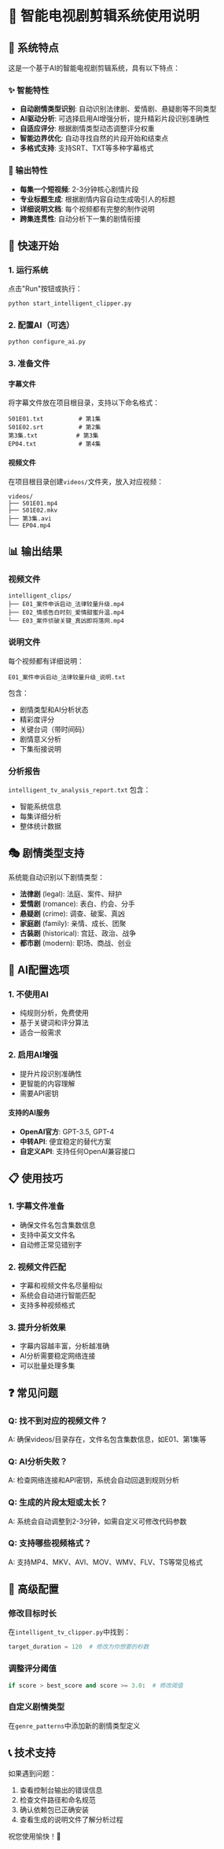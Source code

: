 
# 🚀 智能电视剧剪辑系统使用说明

## 🤖 系统特点

这是一个基于AI的智能电视剧剪辑系统，具有以下特点：

### ✨ 智能特性
- **自动剧情类型识别**: 自动识别法律剧、爱情剧、悬疑剧等不同类型
- **AI驱动分析**: 可选择启用AI增强分析，提升精彩片段识别准确性
- **自适应评分**: 根据剧情类型动态调整评分权重
- **智能边界优化**: 自动寻找自然的片段开始和结束点
- **多格式支持**: 支持SRT、TXT等多种字幕格式

### 🎯 输出特性
- **每集一个短视频**: 2-3分钟核心剧情片段
- **专业标题生成**: 根据剧情内容自动生成吸引人的标题
- **详细说明文档**: 每个视频都有完整的制作说明
- **跨集连贯性**: 自动分析下一集的剧情衔接

## 🚀 快速开始

### 1. 运行系统
点击"Run"按钮或执行：
```bash
python start_intelligent_clipper.py
```

### 2. 配置AI（可选）
```bash
python configure_ai.py
```

### 3. 准备文件

#### 字幕文件
将字幕文件放在项目根目录，支持以下命名格式：
```
S01E01.txt          # 第1集
S01E02.srt          # 第2集
第3集.txt           # 第3集
EP04.txt            # 第4集
```

#### 视频文件
在项目根目录创建`videos/`文件夹，放入对应视频：
```
videos/
├── S01E01.mp4
├── S01E02.mkv
├── 第3集.avi
└── EP04.mp4
```

## 📊 输出结果

### 视频文件
```
intelligent_clips/
├── E01_案件申诉启动_法律较量升级.mp4
├── E02_情感告白时刻_爱情甜蜜升温.mp4
└── E03_案件侦破关键_真凶即将落网.mp4
```

### 说明文件
每个视频都有详细说明：
```
E01_案件申诉启动_法律较量升级_说明.txt
```

包含：
- 剧情类型和AI分析状态
- 精彩度评分
- 关键台词（带时间码）
- 剧情意义分析
- 下集衔接说明

### 分析报告
`intelligent_tv_analysis_report.txt` 包含：
- 智能系统信息
- 每集详细分析
- 整体统计数据

## 🎭 剧情类型支持

系统能自动识别以下剧情类型：

- **法律剧** (legal): 法庭、案件、辩护
- **爱情剧** (romance): 表白、约会、分手
- **悬疑剧** (crime): 调查、破案、真凶
- **家庭剧** (family): 亲情、成长、团聚
- **古装剧** (historical): 宫廷、政治、战争
- **都市剧** (modern): 职场、商战、创业

## 🤖 AI配置选项

### 1. 不使用AI
- 纯规则分析，免费使用
- 基于关键词和评分算法
- 适合一般需求

### 2. 启用AI增强
- 提升片段识别准确性
- 更智能的内容理解
- 需要API密钥

#### 支持的AI服务
- **OpenAI官方**: GPT-3.5, GPT-4
- **中转API**: 便宜稳定的替代方案
- **自定义API**: 支持任何OpenAI兼容接口

## 📋 使用技巧

### 1. 字幕文件准备
- 确保文件名包含集数信息
- 支持中英文文件名
- 自动修正常见错别字

### 2. 视频文件匹配
- 字幕和视频文件名尽量相似
- 系统会自动进行智能匹配
- 支持多种视频格式

### 3. 提升分析效果
- 字幕内容越丰富，分析越准确
- AI分析需要稳定网络连接
- 可以批量处理多集

## ❓ 常见问题

### Q: 找不到对应的视频文件？
A: 确保videos/目录存在，文件名包含集数信息，如E01、第1集等

### Q: AI分析失败？
A: 检查网络连接和API密钥，系统会自动回退到规则分析

### Q: 生成的片段太短或太长？
A: 系统会自动调整到2-3分钟，如需自定义可修改代码参数

### Q: 支持哪些视频格式？
A: 支持MP4、MKV、AVI、MOV、WMV、FLV、TS等常见格式

## 🔧 高级配置

### 修改目标时长
在`intelligent_tv_clipper.py`中找到：
```python
target_duration = 120  # 修改为你想要的秒数
```

### 调整评分阈值
```python
if score > best_score and score >= 3.0:  # 修改阈值
```

### 自定义剧情类型
在`genre_patterns`中添加新的剧情类型定义

## 📞 技术支持

如果遇到问题：
1. 查看控制台输出的错误信息
2. 检查文件路径和命名规范
3. 确认依赖包已正确安装
4. 查看生成的说明文件了解分析过程

祝您使用愉快！🎉
